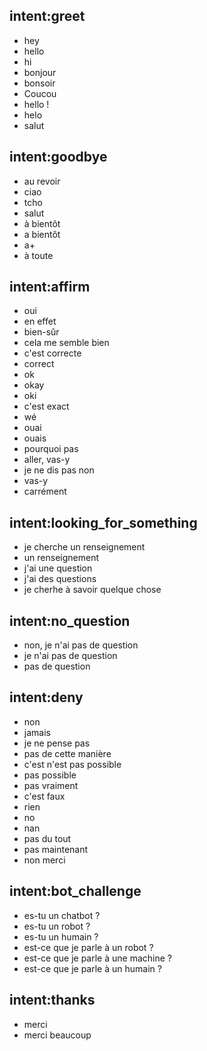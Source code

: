 ## intent:greet
- hey
- hello
- hi
- bonjour
- bonsoir
- Coucou
- hello !
- helo
- salut

## intent:goodbye
- au revoir
- ciao
- tcho
- salut
- à bientôt
- a bientôt
- a+
- à toute

## intent:affirm
- oui
- en effet
- bien-sûr
- cela me semble bien
- c'est correcte
- correct
- ok
- okay
- oki
- c'est exact
- wé
- ouai
- ouais
- pourquoi pas
- aller, vas-y
- je ne dis pas non
- vas-y
- carrément

## intent:looking_for_something
- je cherche un renseignement
- un renseignement
- j'ai une question
- j'ai des questions
- je cherhe à savoir quelque chose

## intent:no_question
- non, je n'ai pas de question
- je n'ai pas de question
- pas de question

## intent:deny
- non
- jamais
- je ne pense pas
- pas de cette manière
- c'est n'est pas possible
- pas possible
- pas vraiment
- c'est faux
- rien
- no
- nan
- pas du tout
- pas maintenant
- non merci

## intent:bot_challenge
- es-tu un chatbot ?
- es-tu un robot ?
- es-tu un humain ?
- est-ce que je parle à un robot ?
- est-ce que je parle à une machine ?
- est-ce que je parle à un humain ?

## intent:thanks
- merci
- merci beaucoup
